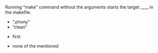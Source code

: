 Running “make” command without the arguments starts the target ____ in the makefile.
* “.phony”
* “clean”
+ first
* none of the mentioned
